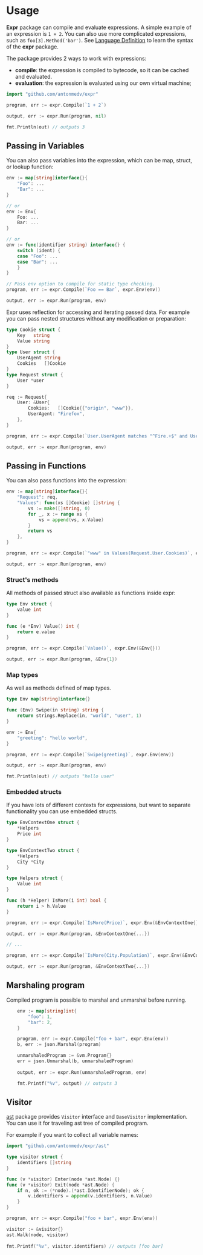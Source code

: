 # Usage

**Expr** package can compile and evaluate expressions.
A simple example of an expression is `1 + 2`. You can also use more complicated expressions, such as `foo[3].Method('bar')`. 
See [Language Definition](Language-Definition.md) to learn the syntax of the **expr** package.

The package provides 2 ways to work with expressions:

* **compile**: the expression is compiled to bytecode, so it can be cached and evaluated.
* **evaluation**: the expression is evaluated using our own virtual machine;

```go
import "github.com/antonmedv/expr"

program, err := expr.Compile(`1 + 2`)

output, err := expr.Run(program, nil) 

fmt.Println(out) // outputs 3
```

## Passing in Variables

You can also pass variables into the expression, which can be map, struct, or lookup function:

```go
env := map[string]interface{}{
	"Foo": ...
	"Bar": ...
}

// or
env := Env{
	Foo: ...
	Bar: ...
}

// or
env := func(identifier string) interface{} {
	switch (ident) {
	case "Foo": ...
	case "Bar": ...
	}
}

// Pass env option to compile for static type checking.
program, err := expr.Compile(`Foo == Bar`, expr.Env(env))

output, err := expr.Run(program, env) 
```

Expr uses reflection for accessing and iterating passed data. 
For example you can pass nested structures without any modification or preparation:

```go
type Cookie struct {
	Key   string
	Value string
}
type User struct {
	UserAgent string
	Cookies   []Cookie
}
type Request struct {
	User *user
}

req := Request{
	User: &User{
        Cookies:   []Cookie{{"origin", "www"}},
	    UserAgent: "Firefox",
    },
}

program, err := expr.Compile(`User.UserAgent matches "^Fire.+$" and User.Cookies[0].Value == "www"`, expr.Env(env))

output, err := expr.Run(program, env) 
```

## Passing in Functions

You can also pass functions into the expression:

```go
env := map[string]interface{}{
	"Request": req,
	"Values": func(xs []Cookie) []string {
		vs := make([]string, 0)
		for _, x := range xs {
			vs = append(vs, x.Value)
		}
		return vs
	},
}

program, err := expr.Compile(`"www" in Values(Request.User.Cookies)`, expr.Env(env))

output, err := expr.Run(program, env) 
```

### Struct's methods

All methods of passed struct also available as functions inside expr:

```go
type Env struct {
	value int
}

func (e *Env) Value() int {
	return e.value
}

program, err := expr.Compile(`Value()`, expr.Env(&Env{}))

output, err := expr.Run(program, &Env{1}) 
```

### Map types

As well as methods defined of map types.

```go
type Env map[string]interface{}

func (Env) Swipe(in string) string {
	return strings.Replace(in, "world", "user", 1)
}

env := Env{
	"greeting": "hello world",
}

program, err := expr.Compile(`Swipe(greeting)`, expr.Env(env))

output, err := expr.Run(program, env)

fmt.Println(out) // outputs "hello user"
```

### Embedded structs

If you have lots of different contexts for expressions, but want to separate functionality you can use embedded structs.

```go
type EnvContextOne struct {
    *Helpers
	Price int
}

type EnvContextTwo struct {
    *Helpers
	City *City
}

type Helpers struct {
	Value int
}

func (h *Helper) IsMore(i int) bool {
	return i > h.Value
}

program, err := expr.Compile(`IsMore(Price)`, expr.Env(&EnvContextOne{}))

output, err := expr.Run(program, &EnvContextOne{...})

// ...

program, err := expr.Compile(`IsMore(City.Population)`, expr.Env(&EnvContextTwo{}))

output, err := expr.Run(program, &EnvContextTwo{...})
```

## Marshaling program

Compiled program is possible to marshal and unmarshal before running.

```go
    env := map[string]int{
		"foo": 1,
		"bar": 2,
	}

	program, err := expr.Compile("foo + bar", expr.Env(env))
	b, err := json.Marshal(program)

	unmarshaledProgram := &vm.Program{}
	err = json.Unmarshal(b, unmarshaledProgram)
	
	output, err := expr.Run(unmarshaledProgram, env)

	fmt.Printf("%v", output) // outputs 3
```

## Visitor

[ast](https://godoc.org/github.com/antonmedv/expr/ast) package provides `Visitor` interface and `BaseVisitor` implementation. 
You can use it for traveling ast tree of compiled program.

For example if you want to collect all variable names:

```go
import "github.com/antonmedv/expr/ast"

type visitor struct {
	identifiers []string
}

func (v *visitor) Enter(node *ast.Node) {}
func (v *visitor) Exit(node *ast.Node) {
	if n, ok := (*node).(*ast.IdentifierNode); ok {
		v.identifiers = append(v.identifiers, n.Value)
	}
}

program, err := expr.Compile("foo + bar", expr.Env(env))

visitor := &visitor{}
ast.Walk(node, visitor)
	
fmt.Printf("%v", visitor.identifiers) // outputs [foo bar]

```
